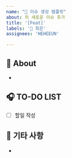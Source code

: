```yaml
---
name: "🤯 이슈 생성 템플릿"
about: 의 새로운 이슈 추가
title: '[Feat]'
labels: '🤯 희은'
assignees: 'HEHEEUN'

---
```


## 🫧 About
<!--무엇에 관한 이슈인지 소개해주세요.-->
- 

## 🎧 TO-DO LIST
<!--구체적인 할 일을 작성해주세요.-->
- [ ] 할일 작성


## 💬 기타 사항
<!--고민할 부분이나 논의 사항이 있다면 작성해주세요.-->
- 
